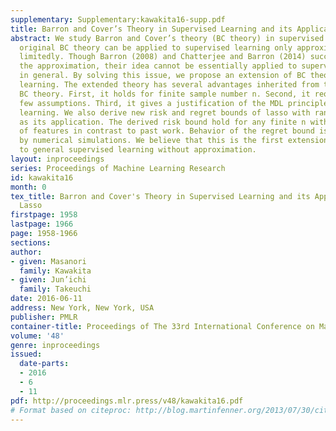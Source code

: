 ```yaml
---
supplementary: Supplementary:kawakita16-supp.pdf
title: Barron and Cover’s Theory in Supervised Learning and its Application to Lasso
abstract: We study Barron and Cover’s theory (BC theory) in supervised learning. The
  original BC theory can be applied to supervised learning only approximately and
  limitedly. Though Barron (2008) and Chatterjee and Barron (2014) succeeded in removing
  the approximation, their idea cannot be essentially applied to supervised learning
  in general. By solving this issue, we propose an extension of BC theory to supervised
  learning. The extended theory has several advantages inherited from the original
  BC theory. First, it holds for finite sample number n. Second, it requires remarkably
  few assumptions. Third, it gives a justification of the MDL principle in supervised
  learning. We also derive new risk and regret bounds of lasso with random design
  as its application. The derived risk bound hold for any finite n without boundedness
  of features in contrast to past work. Behavior of the regret bound is investigated
  by numerical simulations. We believe that this is the first extension of BC theory
  to general supervised learning without approximation.
layout: inproceedings
series: Proceedings of Machine Learning Research
id: kawakita16
month: 0
tex_title: Barron and Cover's Theory in Supervised Learning and its Application to
  Lasso
firstpage: 1958
lastpage: 1966
page: 1958-1966
sections: 
author:
- given: Masanori
  family: Kawakita
- given: Jun’ichi
  family: Takeuchi
date: 2016-06-11
address: New York, New York, USA
publisher: PMLR
container-title: Proceedings of The 33rd International Conference on Machine Learning
volume: '48'
genre: inproceedings
issued:
  date-parts:
  - 2016
  - 6
  - 11
pdf: http://proceedings.mlr.press/v48/kawakita16.pdf
# Format based on citeproc: http://blog.martinfenner.org/2013/07/30/citeproc-yaml-for-bibliographies/
---
```

